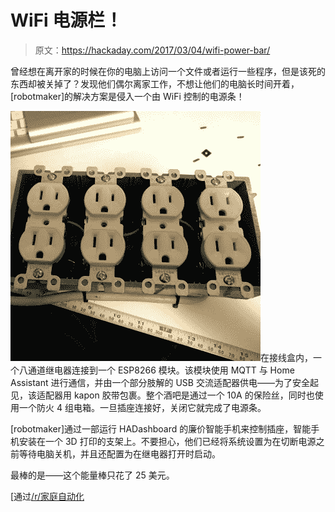 # WiFi 电源栏！

> 原文：<https://hackaday.com/2017/03/04/wifi-power-bar/>

曾经想在离开家的时候在你的电脑上访问一个文件或者运行一些程序，但是该死的东西却被关掉了？发现他们偶尔离家工作，不想让他们的电脑长时间开着，[robotmaker]的解决方案是侵入一个由 WiFi 控制的电源条！

![esp8266-powerbar-thumb](img/3fc29951892030a6233f5ab66ebb9914.png)在接线盒内，一个八通道继电器连接到一个 ESP8266 模块。该模块使用 MQTT 与 Home Assistant 进行通信，并由一个部分肢解的 USB 交流适配器供电——为了安全起见，该适配器用 kapon 胶带包裹。整个酒吧是通过一个 10A 的保险丝，同时也使用一个防火 4 组电箱。一旦插座连接好，关闭它就完成了电源条。

[robotmaker]通过一部运行 HADashboard 的廉价智能手机来控制插座，智能手机安装在一个 3D 打印的支架上。不要担心，他们已经将系统设置为在切断电源之前等待电脑关机，并且还配置为在继电器打开时启动。

最棒的是——这个能量棒只花了 25 美元。

[通过[/r/家庭自动化](https://www.reddit.com/r/homeautomation/comments/5w2m0o/i_made_a_custom_8_channel_wifi_controlled_power/)